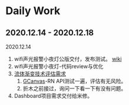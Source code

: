 # Daily Work

## 2020.12.14 - 2020.12.18

2020.12.14
1. wifi声光报警小夜灯公版交付，发布测试。 [wiki](https://wiki.tuya-inc.com:7799/pages/viewpage.action?pageId=49369529)
2. wifi声光报警小夜灯-代码review与优化
3. [流体渐变技术评估需求](https://wiki.tuya-inc.com:7799/pages/viewpage.action?pageId=58825540)
   1. [GCanvas](https://github.com/alibaba/GCanvas/tree/%40bugfix/react-native-ios/GCanvas/docs)-RN API测试一遍，评估有无风险。
   2. 折木之前接过，询问一下看一下有没有问题。
4. Dashboard项目需求交付给米修。